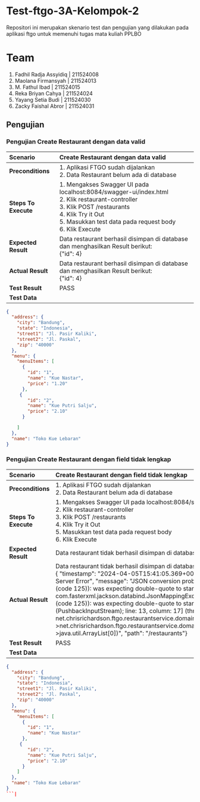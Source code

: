 # Test-ftgo-3A-Kelompok-2
Repositori ini merupakan skenario test dan pengujian yang dilakukan pada aplikasi ftgo untuk memenuhi tugas mata kuliah PPLBO
# Team 
1. Fadhil Radja Assyidiq | 211524008
2. Maolana Firmansyah | 211524013
3. M. Fathul Ibad | 211524015
4. Reka Briyan Cahya | 211524024
5. Yayang Setia Budi | 211524030
6. Zacky Faishal Abror | 211524031

## Pengujian 
### Pengujian Create Restaurant dengan data valid

| Scenario      | Create Restaurant dengan data valid |
|:--------------|:---------------------------------------------------------------------------------|
| **Preconditions** | 1. Aplikasi FTGO sudah dijalankan<br>2. Data Restaurant belum ada di database | 
| **Steps To Execute** | 1. Mengakses Swagger UI pada localhost:8084/swagger-ui/index.html<br>2. Klik restaurant-controller<br>3. Klik POST /restaurants<br>4. Klik Try it Out<br>5. Masukkan test data pada request body <br>6. Klik Execute |
| **Expected Result** | Data restaurant berhasil disimpan di database dan menghasilkan Result berikut:<br>{"id": 4} |
| **Actual Result** | Data restaurant berhasil disimpan di database dan menghasilkan Result berikut:<br>{"id": 4} |
| **Test Result** | PASS |
|**Test Data**|  
```json
{
  "address": {
    "city": "Bandung",
    "state": "Indonesia",
    "street1": "Jl. Pasir Kaliki",
    "street2": "Jl. Paskal",
    "zip": "40000"
  },
  "menu": {
    "menuItems": [
      {
        "id": "1",
        "name": "Kue Nastar",
        "price": "1.20"
      },
     {
        "id": "2",
        "name": "Kue Putri Salju",
        "price": "2.10"
      }

    ]
  },
  "name": "Toko Kue Lebaran"
}
```

### Pengujian Create Restaurant dengan field tidak lengkap
| Scenario      | Create Restaurant dengan field tidak lengkap |
|:--------------|:---------------------------------------------------------------------------------|
| **Preconditions** | 1. Aplikasi FTGO sudah dijalankan<br>2. Data Restaurant belum ada di database | 
| **Steps To Execute** | 1. Mengakses Swagger UI pada localhost:8084/swagger-ui/index.html<br>2. Klik restaurant-controller<br>3. Klik POST /restaurants<br>4. Klik Try it Out<br>5. Masukkan test data pada request body <br>6. Klik Execute |
| **Expected Result** | Data restaurant tidak berhasil disimpan di database |
| **Actual Result** | Data restaurant tidak berhasil disimpan di database dan menghasilkan Result berikut:<br> { "timestamp": "2024-04-05T15:41:05.369+0000","status": 500,"error": "Internal Server Error", "message": "JSON conversion problem: Unexpected character ('}' (code 125)): was expecting double-quote to start field name; nested exception is com.fasterxml.jackson.databind.JsonMappingException: Unexpected character ('}' (code 125)): was expecting double-quote to start field name\n at [Source: (PushbackInputStream); line: 13, column: 17] (through reference chain: net.chrisrichardson.ftgo.restaurantservice.domain.CreateRestaurantRequest[\"menu\"] >net.chrisrichardson.ftgo.restaurantservice.domain.RestaurantMenu[\"menuItems\"]->java.util.ArrayList[0])", "path": "/restaurants"} |
| **Test Result** | PASS |
|**Test Data**  |
```json
{
  "address": {
    "city": "Bandung",
    "state": "Indonesia",
    "street1": "Jl. Pasir Kaliki",
    "street2": "Jl. Paskal",
    "zip": "40000"
  },
  "menu": {
    "menuItems": [
      {
        "id": "1",
        "name": "Kue Nastar"
      },
     {
        "id": "2",
        "name": "Kue Putri Salju",
        "price": "2.10"
      }
    ]
  },
  "name": "Toko Kue Lebaran"
}
```|


